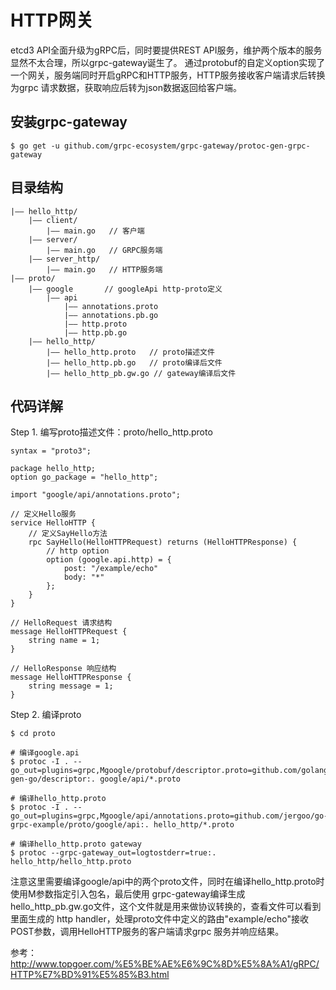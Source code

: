# HTTP网关
etcd3 API全面升级为gRPC后，同时要提供REST API服务，维护两个版本的服务显然不太合理，所以grpc-gateway诞生了。
通过protobuf的自定义option实现了一个网关，服务端同时开启gRPC和HTTP服务，HTTP服务接收客户端请求后转换为grpc
请求数据，获取响应后转为json数据返回给客户端。

## 安装grpc-gateway
```shell script
$ go get -u github.com/grpc-ecosystem/grpc-gateway/protoc-gen-grpc-gateway
```

## 目录结构
```shell script
|—— hello_http/
    |—— client/
        |—— main.go   // 客户端
    |—— server/
        |—— main.go   // GRPC服务端
    |—— server_http/
        |—— main.go   // HTTP服务端
|—— proto/
    |—— google       // googleApi http-proto定义
        |—— api
            |—— annotations.proto
            |—— annotations.pb.go
            |—— http.proto
            |—— http.pb.go
    |—— hello_http/
        |—— hello_http.proto   // proto描述文件
        |—— hello_http.pb.go   // proto编译后文件
        |—— hello_http_pb.gw.go // gateway编译后文件
```

## 代码详解
Step 1. 编写proto描述文件：proto/hello_http.proto
```prototext
syntax = "proto3";

package hello_http;
option go_package = "hello_http";

import "google/api/annotations.proto";

// 定义Hello服务
service HelloHTTP {
    // 定义SayHello方法
    rpc SayHello(HelloHTTPRequest) returns (HelloHTTPResponse) {
        // http option
        option (google.api.http) = {
            post: "/example/echo"
            body: "*"
        };
    }
}

// HelloRequest 请求结构
message HelloHTTPRequest {
    string name = 1;
}

// HelloResponse 响应结构
message HelloHTTPResponse {
    string message = 1;
}
```

Step 2. 编译proto
```shell script
$ cd proto

# 编译google.api
$ protoc -I . --go_out=plugins=grpc,Mgoogle/protobuf/descriptor.proto=github.com/golang/protobuf/protoc-gen-go/descriptor:. google/api/*.proto

# 编译hello_http.proto
$ protoc -I . --go_out=plugins=grpc,Mgoogle/api/annotations.proto=github.com/jergoo/go-grpc-example/proto/google/api:. hello_http/*.proto

# 编译hello_http.proto gateway
$ protoc --grpc-gateway_out=logtostderr=true:. hello_http/hello_http.proto
```

注意这里需要编译google/api中的两个proto文件，同时在编译hello_http.proto时使用M参数指定引入包名，最后使用
grpc-gateway编译生成hello_http_pb.gw.go文件，这个文件就是用来做协议转换的，查看文件可以看到里面生成的
http handler，处理proto文件中定义的路由"example/echo"接收POST参数，调用HelloHTTP服务的客户端请求grpc
服务并响应结果。


参考：http://www.topgoer.com/%E5%BE%AE%E6%9C%8D%E5%8A%A1/gRPC/HTTP%E7%BD%91%E5%85%B3.html